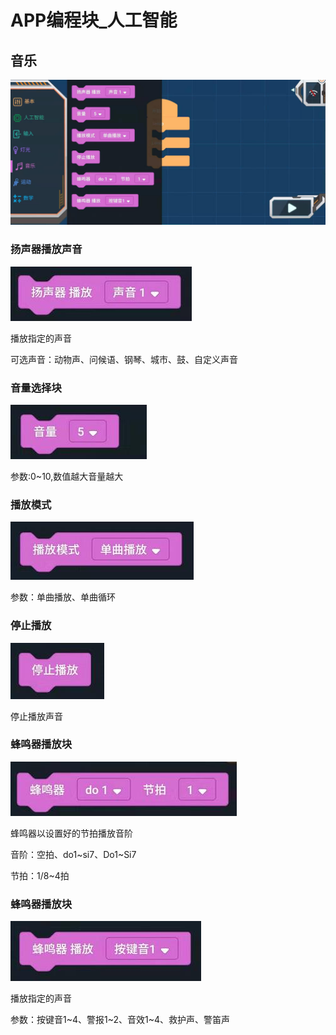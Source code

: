 # APP编程块_人工智能

## 音乐

![](./images/MoonBot_APP_Music.jpg)

### 扬声器播放声音

![](./images/MoonBot_APP_Music0.jpg)

播放指定的声音

可选声音：动物声、问候语、钢琴、城市、鼓、自定义声音

### 音量选择块

![](./images/MoonBot_APP_Music1.jpg)

参数:0~10,数值越大音量越大

### 播放模式

![](./images/MoonBot_APP_Music2.jpg)

参数：单曲播放、单曲循环

### 停止播放

![](./images/MoonBot_APP_Music3.jpg)

停止播放声音

### 蜂鸣器播放块

![](./images/MoonBot_APP_Music4.jpg)

蜂鸣器以设置好的节拍播放音阶

音阶：空拍、do1~si7、Do1~Si7

节拍：1/8~4拍

### 蜂鸣器播放块

![](./images/MoonBot_APP_Music5.jpg)

播放指定的声音

参数：按键音1~4、警报1~2、音效1~4、救护声、警笛声

